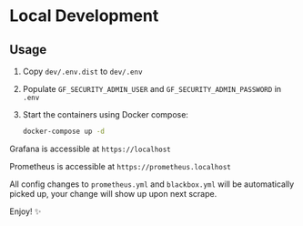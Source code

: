 # Local Development

## Usage

1. Copy `dev/.env.dist` to `dev/.env`
2. Populate `GF_SECURITY_ADMIN_USER` and `GF_SECURITY_ADMIN_PASSWORD` in `.env`
3. Start the containers using Docker compose:

   ```bash
   docker-compose up -d
   ```

Grafana is accessible at `https://localhost`

Prometheus is accessible at `https://prometheus.localhost`

All config changes to `prometheus.yml` and `blackbox.yml` will be automatically picked up, your change will show up upon next scrape.

Enjoy! ✨
